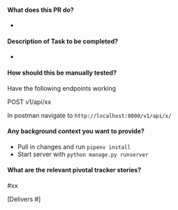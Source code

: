 

#### What does this PR do?
-
#### Description of Task to be completed?
- 

#### How should this be manually tested?
Have the following endpoints working

 POST v1/api/xx


 In postman navigate to `http://localhost:8000/v1/api/x/`
  
#### Any background context you want to provide?
- Pull in changes and run `pipenv install`
- Start server with `python manage.py runserver`

#### What are the relevant pivotal tracker stories?
#xx


[Delivers #]
